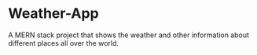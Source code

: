 # Weather-App
A MERN stack project that shows the weather and other information about different places all over the world.
